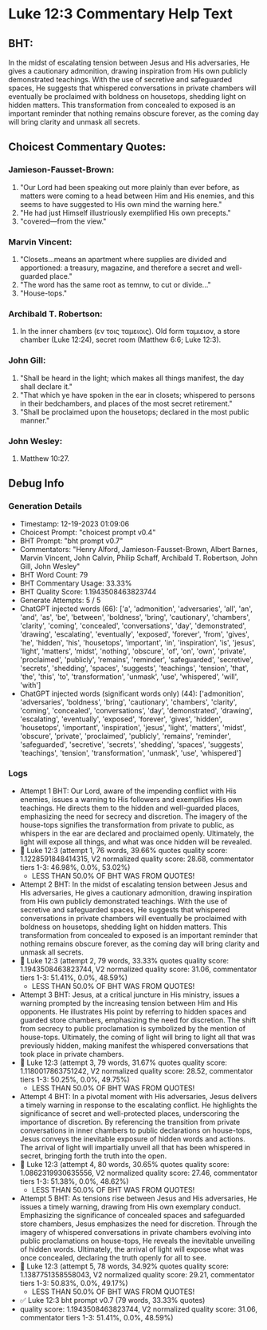 # Luke 12:3 Commentary Help Text

## BHT:
In the midst of escalating tension between Jesus and His adversaries, He gives a cautionary admonition, drawing inspiration from His own publicly demonstrated teachings. With the use of secretive and safeguarded spaces, He suggests that whispered conversations in private chambers will eventually be proclaimed with boldness on housetops, shedding light on hidden matters. This transformation from concealed to exposed is an important reminder that nothing remains obscure forever, as the coming day will bring clarity and unmask all secrets.

## Choicest Commentary Quotes:
### Jamieson-Fausset-Brown:
1. "Our Lord had been speaking out more plainly than ever before, as matters were coming to a head between Him and His enemies, and this seems to have suggested to His own mind the warning here."
2. "He had just Himself illustriously exemplified His own precepts."
3. "covered—from the view."

### Marvin Vincent:
1. "Closets...means an apartment where supplies are divided and apportioned: a treasury, magazine, and therefore a secret and well-guarded place." 
2. "The word has the same root as temnw, to cut or divide..." 
3. "House-tops."

### Archibald T. Robertson:
1.  In the inner chambers (εν τοις ταμειοις). Old form ταμιειον, a store chamber (Luke 12:24), secret room (Matthew 6:6; Luke 12:3). 


### John Gill:
1. "Shall be heard in the light; which makes all things manifest, the day shall declare it."
2. "That which ye have spoken in the ear in closets; whispered to persons in their bedchambers, and places of the most secret retirement."
3. "Shall be proclaimed upon the housetops; declared in the most public manner."

### John Wesley:
1.  Matthew 10:27.



## Debug Info
### Generation Details
- Timestamp: 12-19-2023 01:09:06
- Choicest Prompt: "choicest prompt v0.4"
- BHT Prompt: "bht prompt v0.7"
- Commentators: "Henry Alford, Jamieson-Fausset-Brown, Albert Barnes, Marvin Vincent, John Calvin, Philip Schaff, Archibald T. Robertson, John Gill, John Wesley"
- BHT Word Count: 79
- BHT Commentary Usage: 33.33%
- BHT Quality Score: 1.1943508463823744
- Generate Attempts: 5 / 5
- ChatGPT injected words (66):
	['a', 'admonition', 'adversaries', 'all', 'an', 'and', 'as', 'be', 'between', 'boldness', 'bring', 'cautionary', 'chambers', 'clarity', 'coming', 'concealed', 'conversations', 'day', 'demonstrated', 'drawing', 'escalating', 'eventually', 'exposed', 'forever', 'from', 'gives', 'he', 'hidden', 'his', 'housetops', 'important', 'in', 'inspiration', 'is', 'jesus', 'light', 'matters', 'midst', 'nothing', 'obscure', 'of', 'on', 'own', 'private', 'proclaimed', 'publicly', 'remains', 'reminder', 'safeguarded', 'secretive', 'secrets', 'shedding', 'spaces', 'suggests', 'teachings', 'tension', 'that', 'the', 'this', 'to', 'transformation', 'unmask', 'use', 'whispered', 'will', 'with']
- ChatGPT injected words (significant words only) (44):
	['admonition', 'adversaries', 'boldness', 'bring', 'cautionary', 'chambers', 'clarity', 'coming', 'concealed', 'conversations', 'day', 'demonstrated', 'drawing', 'escalating', 'eventually', 'exposed', 'forever', 'gives', 'hidden', 'housetops', 'important', 'inspiration', 'jesus', 'light', 'matters', 'midst', 'obscure', 'private', 'proclaimed', 'publicly', 'remains', 'reminder', 'safeguarded', 'secretive', 'secrets', 'shedding', 'spaces', 'suggests', 'teachings', 'tension', 'transformation', 'unmask', 'use', 'whispered']

### Logs
- Attempt 1 BHT: Our Lord, aware of the impending conflict with His enemies, issues a warning to His followers and exemplifies His own teachings. He directs them to the hidden and well-guarded places, emphasizing the need for secrecy and discretion. The imagery of the house-tops signifies the transformation from private to public, as whispers in the ear are declared and proclaimed openly. Ultimately, the light will expose all things, and what was once hidden will be revealed.
- 🔄 Luke 12:3 (attempt 1, 76 words, 39.66% quotes quality score: 1.1228591848414315, V2 normalized quality score: 28.68, commentator tiers 1-3: 46.98%, 0.0%, 53.02%) 
	- LESS THAN 50.0% OF BHT WAS FROM QUOTES!
- Attempt 2 BHT: In the midst of escalating tension between Jesus and His adversaries, He gives a cautionary admonition, drawing inspiration from His own publicly demonstrated teachings. With the use of secretive and safeguarded spaces, He suggests that whispered conversations in private chambers will eventually be proclaimed with boldness on housetops, shedding light on hidden matters. This transformation from concealed to exposed is an important reminder that nothing remains obscure forever, as the coming day will bring clarity and unmask all secrets.
- 🔄 Luke 12:3 (attempt 2, 79 words, 33.33% quotes quality score: 1.1943508463823744, V2 normalized quality score: 31.06, commentator tiers 1-3: 51.41%, 0.0%, 48.59%) 
	- LESS THAN 50.0% OF BHT WAS FROM QUOTES!
- Attempt 3 BHT: Jesus, at a critical juncture in His ministry, issues a warning prompted by the increasing tension between Him and His opponents. He illustrates His point by referring to hidden spaces and guarded store chambers, emphasizing the need for discretion. The shift from secrecy to public proclamation is symbolized by the mention of house-tops. Ultimately, the coming of light will bring to light all that was previously hidden, making manifest the whispered conversations that took place in private chambers.
- 🔄 Luke 12:3 (attempt 3, 79 words, 31.67% quotes quality score: 1.1180017863751242, V2 normalized quality score: 28.52, commentator tiers 1-3: 50.25%, 0.0%, 49.75%) 
	- LESS THAN 50.0% OF BHT WAS FROM QUOTES!
- Attempt 4 BHT: In a pivotal moment with His adversaries, Jesus delivers a timely warning in response to the escalating conflict. He highlights the significance of secret and well-protected places, underscoring the importance of discretion. By referencing the transition from private conversations in inner chambers to public declarations on house-tops, Jesus conveys the inevitable exposure of hidden words and actions. The arrival of light will impartially unveil all that has been whispered in secret, bringing forth the truth into the open.
- 🔄 Luke 12:3 (attempt 4, 80 words, 30.65% quotes quality score: 1.0862319930635556, V2 normalized quality score: 27.46, commentator tiers 1-3: 51.38%, 0.0%, 48.62%) 
	- LESS THAN 50.0% OF BHT WAS FROM QUOTES!
- Attempt 5 BHT: As tensions rise between Jesus and His adversaries, He issues a timely warning, drawing from His own exemplary conduct. Emphasizing the significance of concealed spaces and safeguarded store chambers, Jesus emphasizes the need for discretion. Through the imagery of whispered conversations in private chambers evolving into public proclamations on house-tops, He reveals the inevitable unveiling of hidden words. Ultimately, the arrival of light will expose what was once concealed, declaring the truth openly for all to see.
- 🔄 Luke 12:3 (attempt 5, 78 words, 34.92% quotes quality score: 1.1387751358558043, V2 normalized quality score: 29.21, commentator tiers 1-3: 50.83%, 0.0%, 49.17%) 
	- LESS THAN 50.0% OF BHT WAS FROM QUOTES!
- ✅ Luke 12:3 bht prompt v0.7 (79 words, 33.33% quotes)
- quality score: 1.1943508463823744, V2 normalized quality score: 31.06, commentator tiers 1-3: 51.41%, 0.0%, 48.59%)